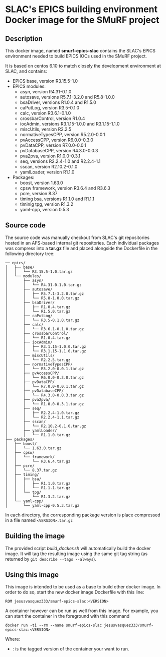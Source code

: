 # SLAC's EPICS building environment Docker image for the SMuRF project

## Description

This docker image, named **smurf-epics-slac** contains the SLAC's EPICS environment needed to build EPICS IOCs used in the SMuRF project.

It is based on centos 6.10 to match closely the development environment at SLAC, and contains:
- EPICS base, version R3.15.5-1.0
- EPICS modules:
  - asyn, version R4.31-0.1.0
  - autosave, versions R5.7.1-3.2.0 and R5.8-1.0.0
  - bsaDriver, versions R1.0.4 and R1.5.0
  - caPutLog, version R3.5-0.1.0
  - calc, version R3.6.1-0.1.0
  - crossbarControl, version R1.0.4
  - iocAdmin, versions R3.1.15-1.0.0 and R3.1.15-1.1.0
  - miscUtils, version R2.2.5
  - normativeTypesCPP, version R5.2.0-0.0.1
  - pvAccessCPP, version R6.0.0-0.3.0
  - pvDataCPP, version R7.0.0-0.0.1
  - pvDatabaseCPP, version R4.3.0-0.0.3
  - pva2pva, version R1.0.0-0.3.1
  - seq, versions R2.2.4-1.0 and R2.2.4-1.1
  - sscan, version R2.10.2-0.1.0
  - yamlLoader, version R1.1.0
- Packages:
  - boost, version 1.63.0
  - cpsw framework, version R3.6.4 and R3.6.3
  - pcre, version 8.37
  - timing bsa, versions R1.1.0 and R1.1.1
  - timinig tpg, version R1.3.2
  - yaml-cpp, version 0.5.3

## Source code

The source code was manually checkout from SLAC's git repositories hosted in an AFS-based internal git repositories. Each individual packages was compress into a **tar.gz** file and placed alongside the Dockerfile in the following directory tree:

```
── epics/
│   ├── base/
│   │   └── R3.15.5-1.0.tar.gz
│   └── modules/
│       ├── asyn/
│       │   └── R4.31-0.1.0.tar.gz
│       ├── autosave/
│       │   ├── R5.7.1-3.2.0.tar.gz
│       │   └── R5.8-1.0.0.tar.gz
│       ├── bsaDriver/
│       │   ├── R1.0.4.tar.gz
│       │   └── R1.5.0.tar.gz
│       ├── caPutLog/
│       │   └── R3.5-0.1.0.tar.gz
│       ├── calc/
│       │   └── R3.6.1-0.1.0.tar.gz
│       ├── crossbarControl/
│       │   └── R1.0.4.tar.gz
│       ├── iocAdmin/
│       │   ├── R3.1.15-1.0.0.tar.gz
│       │   └── R3.1.15-1.1.0.tar.gz
│       ├── miscUtils/
│       │   └── R2.2.5.tar.gz
│       ├── normativeTypesCPP/
│       │   └── R5.2.0-0.0.1.tar.gz
│       ├── pvAccessCPP/
│       │   └── R6.0.0-0.3.0.tar.gz
│       ├── pvDataCPP/
│       │   └── R7.0.0-0.0.1.tar.gz
│       ├── pvDatabaseCPP/
│       │   └── R4.3.0-0.0.3.tar.gz
│       ├── pva2pva/
│       │   └── R1.0.0-0.3.1.tar.gz
│       ├── seq/
│       │   ├── R2.2.4-1.0.tar.gz
│       │   └── R2.2.4-1.1.tar.gz
│       ├── sscan/
│       │   └── R2.10.2-0.1.0.tar.gz
│       ├── yamlLoader/
│       │   └── R1.1.0.tar.gz
├── packages/
│   ├── boost/
│   │   └── 1.63.0.tar.gz
│   ├── cpsw/
│   │   └── framework/
│   │       └── R3.6.4.tar.gz
│   ├── pcre/
│   │   └── 8.37.tar.gz
│   ├── timing/
│   │   ├── bsa/
│   │   │   ├── R1.1.0.tar.gz
│   │   │   └── R1.1.1.tar.gz
│   │   └── tpg/
│   │       └── R1.3.2.tar.gz
│   └── yaml-cpp/
│       └── yaml-cpp-0.5.3.tar.gz
```

In each directory, the corresponding package version is place compressed in a file named `<VERSION>.tar.gz`

## Building the image

The provided script *build_docker.sh* will automatically build the docker image. It will tag the resulting image using the same git tag string (as returned by `git describe --tags --always`).

## Using this image

This image is intended to be used as a base to build other docker image. In order to do so, start the new docker image Dockerfile with this line:

```
ROM jesusvasquez333/smurf-epics-slac:<VERSION>
```

A container however can be run as well from this image. For example, you can start the container in the foreground with this command

```
docker run -ti --rm --name smurf-epics-slac jesusvasquez333/smurf-epics-slac:<VERSION>
```

Where:
- **<VERSION>**: is the tagged version of the container your want to run. 
